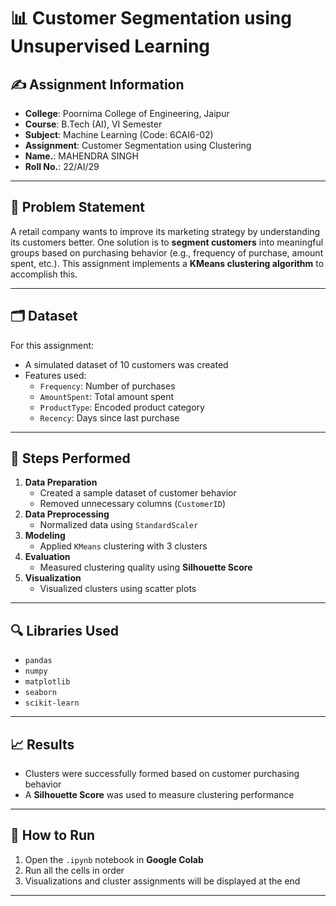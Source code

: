 # 📊 Customer Segmentation using Unsupervised Learning

## ✍️ Assignment Information
- **College**: Poornima College of Engineering, Jaipur  
- **Course**: B.Tech (AI), VI Semester  
- **Subject**: Machine Learning (Code: 6CAI6-02)  
- **Assignment**: Customer Segmentation using Clustering  
- **Name.**: MAHENDRA SINGH
- **Roll No.**: 22/AI/29 

---

## 🧠 Problem Statement

A retail company wants to improve its marketing strategy by understanding its customers better. One solution is to **segment customers** into meaningful groups based on purchasing behavior (e.g., frequency of purchase, amount spent, etc.). This assignment implements a **KMeans clustering algorithm** to accomplish this.

---

## 🗂️ Dataset

For this assignment:
- A simulated dataset of 10 customers was created
- Features used:  
  - `Frequency`: Number of purchases  
  - `AmountSpent`: Total amount spent  
  - `ProductType`: Encoded product category  
  - `Recency`: Days since last purchase  

---

## 🔧 Steps Performed

1. **Data Preparation**
   - Created a sample dataset of customer behavior
   - Removed unnecessary columns (`CustomerID`)
2. **Data Preprocessing**
   - Normalized data using `StandardScaler`
3. **Modeling**
   - Applied `KMeans` clustering with 3 clusters
4. **Evaluation**
   - Measured clustering quality using **Silhouette Score**
5. **Visualization**
   - Visualized clusters using scatter plots

---

## 🔍 Libraries Used

- `pandas`  
- `numpy`  
- `matplotlib`  
- `seaborn`  
- `scikit-learn`  

---

## 📈 Results

- Clusters were successfully formed based on customer purchasing behavior
- A **Silhouette Score** was used to measure clustering performance

---

## 📌 How to Run

1. Open the `.ipynb` notebook in **Google Colab**
2. Run all the cells in order
3. Visualizations and cluster assignments will be displayed at the end

---




